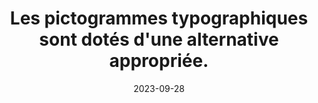 ---
N: '184'
Rubrique: Présentation
title: Les pictogrammes typographiques sont dotés d'une alternative appropriée. 
detail: Les pictogrammes typographiques sont dotés d'une alternative appropriée. 
categories: [" Présentation"]
agrege: O4184-E064
opquast: '4 184'
indiceebook: '64'
description: "Règle n° 064"
weight:  064
actif: '1'
layout: rules
date: 2023-09-28
tags: ["", ""]
objectif: ["", ""]
Meo: ""
Controle: ""
Author: "Opquast"
steps: ["", ""]
---